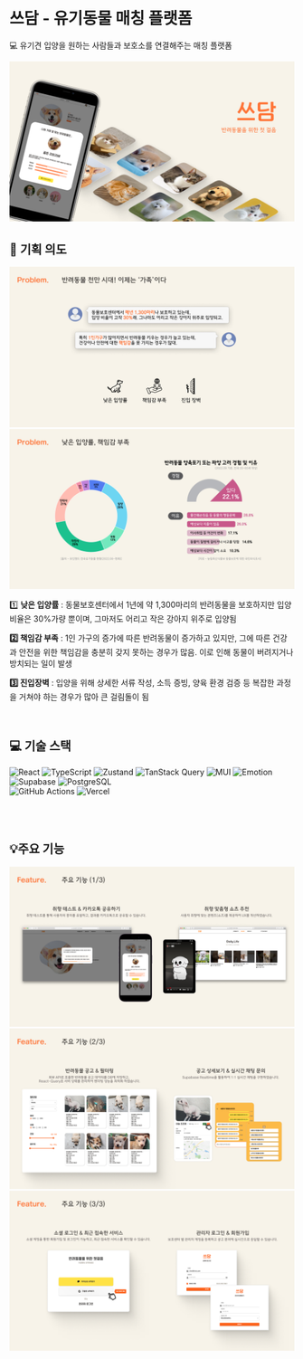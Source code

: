 # 쓰담 - 유기동물 매칭 플랫폼

💻 유기견 입양을 원하는 사람들과 보호소를 연결해주는 매칭 플랫폼

<img src="/public/img/cover.png">

## **🔎 기획 의도**

<img src="public/img/2.png">

<img src="/public/img/3.png">

1️⃣ **낮은 입양률** : 동물보호센터에서 1년에 약 1,300마리의 반려동물을 보호하지만 입양 비율은 30%가량 뿐이며, 그마저도 어리고 작은 강아지 위주로 입양됨

**2️⃣ 책임감 부족** : 1인 가구의 증가에 따른 반려동물이 증가하고 있지만, 그에 따른 건강과 안전을 위한 책임감을 충분히 갖지 못하는 경우가 많음. 이로 인해 동물이 버려지거나 방치되는 일이 발생

**3️⃣ 진입장벽** : 입양을 위해 상세한 서류 작성, 소득 증빙, 양육 환경 검증 등 복잡한 과정을 거쳐야 하는 경우가 많아 큰 걸림돌이 됨

<br />

## 💻 기술 스택

<div>
    <span>
    <img src="https://img.shields.io/badge/React-%2320232a?style=flat&logo=react&logoColor=%2361DAFB" alt="React" />
    </span>
    <span>
    <img src="https://img.shields.io/badge/TypeScript-%23007ACC?style=flat&logo=typescript&logoColor=white" alt="TypeScript" />
    </span>
    <span>
    <img src="https://img.shields.io/badge/Zustand-%23714D92?style=flat&logo=zustand&logoColor=white" alt="Zustand" />
    </span>
    <span>
    <img src="https://img.shields.io/badge/React Query-%23E11D48?style=flat&logo=reactquery&logoColor=white" alt="TanStack Query" />
    </span>
    <span>
    <img src="https://img.shields.io/badge/MUI-%230081CB?style=flat&logo=mui&logoColor=white" alt="MUI" />
    </span>
    <span>
    <img src="https://img.shields.io/badge/Emotion-%23EE5D5D?style=flat&logo=emotion&logoColor=white" alt="Emotion" />
    </span>
</div>
<div>
    <span>
    <img src="https://img.shields.io/badge/Supabase-%2331C48D?style=flat&logo=supabase&logoColor=white" alt="Supabase" />
    </span>
    <span>
    <img src="https://img.shields.io/badge/PostgreSQL-%23316192?style=flat&logo=postgresql&logoColor=white" alt="PostgreSQL" />
    </span>
</div>
<div>
    <span>
    <img src="https://img.shields.io/badge/GitHub_Actions-%232671E5?style=square&logo=github-actions&logoColor=white" alt="GitHub Actions" />
    </span>
    <span>
    <img src="https://img.shields.io/badge/Vercel-%23000000?style=square&logo=vercel&logoColor=white" alt="Vercel" />
    </span>

</div>

<br /><br />

## 💡주요 기능

<img src="/public/img/4.png">
<img src="/public/img/5.png">
<img src="/public/img/6.png">
